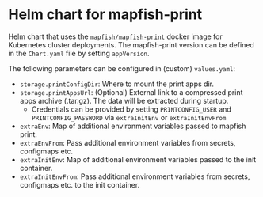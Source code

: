 # Helm chart for mapfish-print

Helm chart that uses the [`mapfish/mapfish-print`](https://github.com/mapfish/mapfish-print) docker image for Kubernetes cluster deployments. The mapfish-print version can be defined in the `Chart.yaml` file by setting `appVersion`.

The following parameters can be configured in (custom) `values.yaml`:

* `storage.printConfigDir`: Where to mount the print apps dir.
* `storage.printAppsUrl`: (Optional) External link to a compressed print apps archive (.tar.gz). The data will be extracted during startup.
    * Credentials can be provided by setting `PRINTCONFIG_USER` and `PRINTCONFIG_PASSWORD` via `extraInitEnv` or `extraInitEnvFrom`
* `extraEnv`: Map of additional environment variables passed to mapfish print.
* `extraEnvFrom`: Pass additional environment variables from secrets, configmaps etc.
* `extraInitEnv`: Map of additional environment variables passed to the init container.
* `extraInitEnvFrom`: Pass additional environment variables from secrets, configmaps etc. to the init container.
